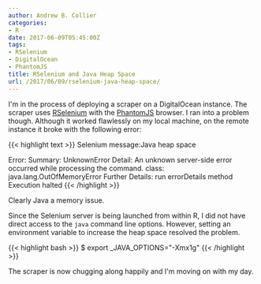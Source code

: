 ```yaml
---
author: Andrew B. Collier
categories:
- R
date: 2017-06-09T05:45:00Z
tags:
- RSelenium
- DigitalOcean
- PhantomJS
title: RSelenium and Java Heap Space
url: /2017/06/09/rselenium-java-heap-space/
---
```


I'm in the process of deploying a scraper on a DigitalOcean instance. The scraper uses [RSelenium](http://ropensci.github.io/RSelenium/) with the [PhantomJS](http://phantomjs.org/) browser. I ran into a problem though. Although it worked flawlessly on my local machine, on the remote instance it broke with the following error:

{{< highlight text >}}
Selenium message:Java heap space

Error:   Summary: UnknownError
   Detail: An unknown server-side error occurred while processing the command.
   class: java.lang.OutOfMemoryError
   Further Details: run errorDetails method
Execution halted
{{< /highlight >}}

Clearly Java a memory issue.

Since the Selenium server is being launched from within R, I did not have direct access to the `java` command line options. However, setting an environment variable to increase the heap space resolved the problem.

{{< highlight bash >}}
$ export _JAVA_OPTIONS="-Xmx1g"
{{< /highlight >}}

The scraper is now chugging along happily and I'm moving on with my day.
